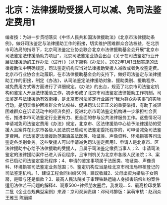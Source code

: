 # 北京：法律援助受援人可以减、免司法鉴定费用1

编者按：为进一步贯彻落实《中华人民共和国法律援助法》《北京市法律援助条例》，做好司法鉴定与法律援助工作的衔接，切实维护困难群众合法权益，在北京市司法局的指导下，北京司法鉴定业协会联合北京市法律援助基金会开展“北京市司法鉴定法律援助助力项目”，北京司法鉴定业协会出台《关于在司法鉴定行业开展法律援助的工作办法（试行）》（以下简称《办法》）。2022年1月1日起实施的法律援助法中明确规定，司法鉴定机构应当对法律援助受援人减收或者免收鉴定费。北京市行业协会主动履职，在市法律援助基金会的支持下，做好司法鉴定与法律援助工作的衔接，制定《办法》，从司法鉴定法律援助对象、援助类别、援助程序、减免费用方式等方面进行了详细规定。《办法》的出台，规范了北京市司法鉴定机构和鉴定人开展法律援助工作，初步形成了北京市司法鉴定法律援助工作机制。司法鉴定与法律援助有效衔接，是北京市司法鉴定行业践行“我为群众办实事”的实际行动，是切实维护困难群众合法权益、促进司法公正正义的重要举措，有助于减轻困难群众在诉讼活动中的经济负担，促进北京市司法鉴定机构进一步承担社会责任，推进本市司法鉴定行业更有力、更全面的参与公共法律服务工作。这些情况可申请减免司法鉴定费用《办法》规定，北京市、区法律援助中心给予法律援助的受援人且案件在北京市各级人民法院已启动司法鉴定委托程序的，可申请减免司法鉴定费用。司法鉴定法律援助范围涵盖法医类、物证类、声像资料、环境损害等司法鉴定各类别业务。这些受援人可以申请减免司法鉴定费用1、申请人是北京市、区法律援助中心给予法律援助的受援人，且属于司法鉴定缴费当事人；2、申请司法鉴定的法律援助案件已进入诉讼程序，且审判机关为北京市各级人民法院；3、案件已启动司法鉴定委托程序；4、申请的鉴定事项属于法医类、物证类、声像资料、环境损害司法鉴定业务范围；5、鉴定机构应当是经北京市司法局审核登记的司法鉴定机构。1、建设工程合同纠纷50问，建议收藏2、父母出资为婚后子女购房，是赠与还是借款？3、最高人民法院关于审理铁路运输人身损害赔偿纠纷案件适用法律若干问题的解释4、观察500+律师朋友圈后，我发现…  5、最高检印发第二批《企业合规典型案例》来源：京司观澜责编：邓珂玮排版：梁萌审核：赵润众 王雅玉 陈丽娟

